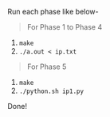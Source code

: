 Run each phase like below-

> For Phase 1 to Phase 4

1. ```make```
2. ```./a.out < ip.txt```

> For Phase 5

1. ```make```
2. ```./python.sh ip1.py```

Done!

